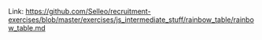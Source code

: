 Link: https://github.com/Selleo/recruitment-exercises/blob/master/exercises/js_intermediate_stuff/rainbow_table/rainbow_table.md
